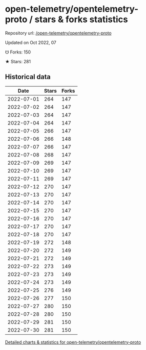 # open-telemetry/opentelemetry-proto / stars & forks statistics

Repository url: [/open-telemetry/opentelemetry-proto](https://github.com/open-telemetry/opentelemetry-proto)

Updated on Oct 2022, 07

☋ Forks: 150

★ Stars: 281

## Historical data
| Date | Stars | Forks |
|------|-------|-------|
| 2022-07-01 | 264 | 147 | 
| 2022-07-02 | 264 | 147 | 
| 2022-07-03 | 264 | 147 | 
| 2022-07-04 | 264 | 147 | 
| 2022-07-05 | 266 | 147 | 
| 2022-07-06 | 266 | 148 | 
| 2022-07-07 | 266 | 147 | 
| 2022-07-08 | 268 | 147 | 
| 2022-07-09 | 269 | 147 | 
| 2022-07-10 | 269 | 147 | 
| 2022-07-11 | 269 | 147 | 
| 2022-07-12 | 270 | 147 | 
| 2022-07-13 | 270 | 147 | 
| 2022-07-14 | 270 | 147 | 
| 2022-07-15 | 270 | 147 | 
| 2022-07-16 | 270 | 147 | 
| 2022-07-17 | 270 | 147 | 
| 2022-07-18 | 270 | 147 | 
| 2022-07-19 | 272 | 148 | 
| 2022-07-20 | 272 | 149 | 
| 2022-07-21 | 272 | 149 | 
| 2022-07-22 | 273 | 149 | 
| 2022-07-23 | 273 | 149 | 
| 2022-07-24 | 273 | 149 | 
| 2022-07-25 | 276 | 149 | 
| 2022-07-26 | 277 | 150 | 
| 2022-07-27 | 280 | 150 | 
| 2022-07-28 | 280 | 150 | 
| 2022-07-29 | 281 | 150 | 
| 2022-07-30 | 281 | 150 | 


[Detailed charts & statistics for open-telemetry/opentelemetry-proto](https://reviewgithub.com/rep/open-telemetry/opentelemetry-proto)

